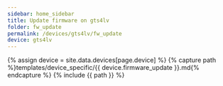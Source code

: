 ```yaml
---
sidebar: home_sidebar
title: Update firmware on gts4lv
folder: fw_update
permalink: /devices/gts4lv/fw_update
device: gts4lv
---
```

{% assign device = site.data.devices[page.device] %}
{% capture path %}templates/device_specific/{{ device.firmware_update }}.md{% endcapture %}
{% include {{ path }} %}
